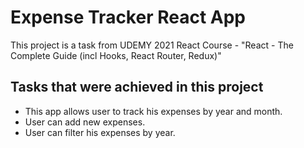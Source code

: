 # Expense Tracker React App

This project is a task from UDEMY 2021 React Course - "React - The Complete Guide (incl Hooks, React Router, Redux)"

## Tasks that were achieved in this project

- This app allows user to track his expenses by year and month.
- User can add new expenses.
- User can filter his expenses by year.
